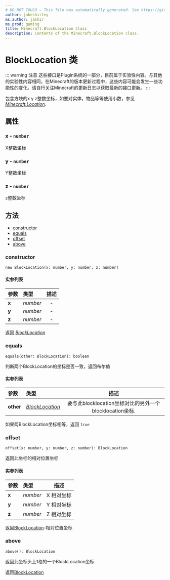 ```yaml
---
# DO NOT TOUCH — This file was automatically generated. See https://github.com/Mojang/MinecraftScriptingApiDocsGenerator to modify descriptions, examples, etc.
author: jakeshirley
ms.author: jashir
ms.prod: gaming
title: Minecraft.BlockLocation Class
description: Contents of the Minecraft.BlockLocation class.
---
```

# BlockLocation 类

::: warning 注意
这些接口是Plugin系统的一部分，目前属于实验性内容。与其他的实验性内容相同，在Minecraft的版本更新过程中，这些内容可能会发生一些功能性的变化。请自行关注Minecraft的更新日志以获取最新的接口更新。
:::

包含方块的x y z整数坐标，如要对实体，物品等等使用小数，参见[*Minecraft.Location*](../Minecraft/Location.md).

## 属性

### **x** - `number`

X整数坐标

### **y** - `number`

Y整数坐标

### **z** - `number`

z整数坐标

## 方法

- [constructor](#constructor)
- [equals](#equals)
- [offset](#offset)
- [above](#above)

### **constructor**

`new BlockLocation(x: number, y: number, z: number)`

#### 实参列表

| 参数        | 类型       | 描述 |
| :---------- | :--------- | :--: |
| **x** | *number* |  -  |
| **y** | *number* |  -  |
| **z** | *number* |  -  |

返回 [*BlockLocation*](BlockLocation.md)

### **equals**

`equals(other: BlockLocation): boolean`

判断两个BlockLocation的坐标是否一致，返回布尔值

#### 实参列表

| 参数            | 类型                               |                          描述                          |
| :-------------- | :--------------------------------- | :-----------------------------------------------------: |
| **other** | [*BlockLocation*](BlockLocation.md) | 要与此blocklocation坐标对比的另外一个blocklocation坐标. |

如果两BlockLocation坐标相等，返回 `true`

### **offset**

`offset(x: number, y: number, z: number): BlockLocation`

返回此坐标的相对位置坐标

#### 实参列表

| 参数        | 类型       |    描述    |
| :---------- | :--------- | :--------: |
| **x** | *number* | X 相对坐标 |
| **y** | *number* | Y 相对坐标 |
| **z** | *number* | Z 相对坐标 |

返回[BlockLocation](BlockLocation.md)-相对位置坐标

### **above**

`above(): BlockLocation`

返回此坐标头上1格的一个BlockLocation坐标

返回[BlockLocation](BlockLocation.md)

